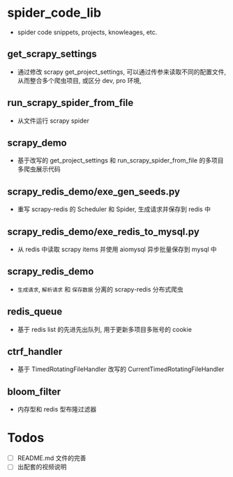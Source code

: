 # spider_code_lib

- spider code snippets, projects, knowleages, etc.

## get_scrapy_settings

- 通过修改 scrapy get_project_settings, 可以通过传参来读取不同的配置文件, 从而整合多个爬虫项目, 或区分 dev, pro 环境, 

## run_scrapy_spider_from_file

- 从文件运行 scrapy spider

## scrapy_demo

- 基于改写的 get_project_settings 和 run_scrapy_spider_from_file 的多项目多爬虫展示代码

## scrapy_redis_demo/exe_gen_seeds.py

- 重写 scrapy-redis 的 Scheduler 和 Spider, 生成请求并保存到 redis 中

## scrapy_redis_demo/exe_redis_to_mysql.py

- 从 redis 中读取 scrapy items 并使用 aiomysql 异步批量保存到 mysql 中

## scrapy_redis_demo

- `生成请求`, `解析请求` 和 `保存数据` 分离的 scrapy-redis 分布式爬虫

## redis_queue

- 基于 redis list 的先进先出队列, 用于更新多项目多账号的 cookie

## ctrf_handler

- 基于 TimedRotatingFileHandler 改写的 CurrentTimedRotatingFileHandler

## bloom_filter

- 内存型和 redis 型布隆过滤器

# Todos

- [ ] README.md 文件的完善
- [ ] 出配套的视频说明
